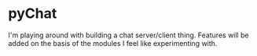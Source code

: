 # pyChat
I'm playing around with building a chat server/client thing. Features will be added on the basis of the modules I feel like experimenting with.
